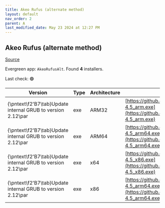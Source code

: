 ```yaml
---
title: Akeo Rufus (alternate method)
layout: default
nav_order: 2
parent: A
last_modified_date: May 23 2024 at 12:27 PM
---
```


## Akeo Rufus (alternate method)

[Source](https://rufus.ie)

Evergreen app: `AkeoRufusAlt`. Found **4** installers.

Last check: 🟢

| Version                                                      | Type | Architecture | URI                                                                                                                                                        |
| ------------------------------------------------------------ | ---- | ------------ | ---------------------------------------------------------------------------------------------------------------------------------------------------------- |
| {\pntext\f2\'B7\tab}Update internal GRUB to version 2.12\par | exe  | ARM32        | [https://github.com/pbatard/rufus/releases/download/v4.5/rufus-4.5_arm.exe](https://github.com/pbatard/rufus/releases/download/v4.5/rufus-4.5_arm.exe)     |
| {\pntext\f2\'B7\tab}Update internal GRUB to version 2.12\par | exe  | ARM64        | [https://github.com/pbatard/rufus/releases/download/v4.5/rufus-4.5_arm64.exe](https://github.com/pbatard/rufus/releases/download/v4.5/rufus-4.5_arm64.exe) |
| {\pntext\f2\'B7\tab}Update internal GRUB to version 2.12\par | exe  | x64          | [https://github.com/pbatard/rufus/releases/download/v4.5/rufus-4.5_x86.exe](https://github.com/pbatard/rufus/releases/download/v4.5/rufus-4.5_x86.exe)     |
| {\pntext\f2\'B7\tab}Update internal GRUB to version 2.12\par | exe  | x86          | [https://github.com/pbatard/rufus/releases/download/v4.5/rufus-4.5_arm64.exe](https://github.com/pbatard/rufus/releases/download/v4.5/rufus-4.5_arm64.exe) |
